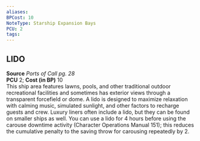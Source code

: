```yaml
---
aliases: 
BPCost: 10
NoteType: Starship Expansion Bays
PCU: 2
tags: 
---
```


## LIDO

**Source** _Ports of Call pg. 28_  
**PCU** 2; **Cost (in BP)** 10  
This ship area features lawns, pools, and other traditional outdoor recreational facilities and sometimes has exterior views through a transparent forcefield or dome. A lido is designed to maximize relaxation with calming music, simulated sunlight, and other factors to recharge guests and crew. Luxury liners often include a lido, but they can be found on smaller ships as well. You can use a lido for 4 hours before using the carouse downtime activity (Character Operations Manual 151); this reduces the cumulative penalty to the saving throw for carousing repeatedly by 2.
